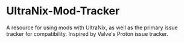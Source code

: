# UltraNix-Mod-Tracker
A resource for using mods with UltraNix, as well as the primary issue tracker for compatibility. Inspired by Valve's Proton issue tracker.
